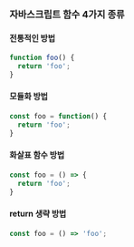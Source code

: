 ### 자바스크립트 함수 4가지 종류
#### 전통적인 방법
```js
function foo() {
  return 'foo';
}
```
#### 모듈화 방법
```js
const foo = function() {
  return 'foo';
}
```
#### 화살표 함수 방법
```js
const foo = () => {
  return 'foo';
}
```
#### return 생략 방법
```js
const foo = () => 'foo';
```